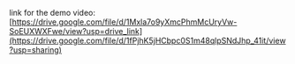 link for the demo video: [https://drive.google.com/file/d/1Mxla7o9yXmcPhmMcUryVw-SoEUXWXFwe/view?usp=drive_link](https://drive.google.com/file/d/1fPjhK5jHCbpc0S1m48qlpSNdJhp_41it/view?usp=sharing)
